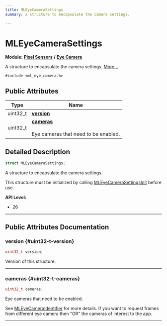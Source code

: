 ```yaml
---
title: MLEyeCameraSettings
summary: a structure to encapsulate the camera settings. 

---
```


# MLEyeCameraSettings

**Module:** **[Pixel Sensors](/versioned_docs/version-14-Jun-2023/api-ref/api/Modules/group___pixel_sensors/group___pixel_sensors.md)** **/** **[Eye Camera](/versioned_docs/version-14-Jun-2023/api-ref/api/Modules/group___pixel_sensors/group___e_cam/group___e_cam.md)**



A structure to encapsulate the camera settings.  [More...](#detailed-description)


`#include <ml_eye_camera.h>`

## Public Attributes

| Type           | Name           |
| -------------- | -------------- |
| uint32_t | **[version](/versioned_docs/version-14-Jun-2023/api-ref/api/Modules/group___pixel_sensors/group___e_cam/struct_m_l_eye_camera_settings.md#uint32-t-version)**  |
| uint32_t | **[cameras](/versioned_docs/version-14-Jun-2023/api-ref/api/Modules/group___pixel_sensors/group___e_cam/struct_m_l_eye_camera_settings.md#uint32-t-cameras)** <br></br>Eye cameras that need to be enabled.  |

## Detailed Description

```cpp
struct MLEyeCameraSettings;
```

A structure to encapsulate the camera settings. 

This structure must be initialized by calling [MLEyeCameraSettingsInit](/versioned_docs/version-14-Jun-2023/api-ref/api/Modules/group___pixel_sensors/group___e_cam/group___e_cam.md#void-mleyecamerasettingsinit) before use.




**API Level:**
  * 26




-----------
## Public Attributes Documentation

### version {#uint32-t-version}

```cpp
uint32_t version;
```


Version of this structure. 





-----------

### cameras {#uint32-t-cameras}

```cpp
uint32_t cameras;
```

Eye cameras that need to be enabled. 

See [MLEyeCameraIdentifier](/versioned_docs/version-14-Jun-2023/api-ref/api/Modules/group___pixel_sensors/group___e_cam/group___e_cam.md#enum-mleyecameraidentifier) for more details. If you want to request frames from different eye camera then "OR" the cameras of interest to the app. 





-----------


